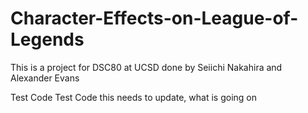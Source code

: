 # Character-Effects-on-League-of-Legends
This is a project for DSC80 at UCSD done by Seiichi Nakahira and Alexander Evans

Test Code Test Code
this needs to update, what is going on